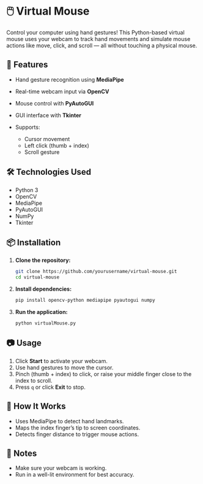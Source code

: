 # 🖱️ Virtual Mouse

Control your computer using hand gestures! This Python-based virtual mouse uses your webcam to track hand movements and simulate mouse actions like move, click, and scroll — all without touching a physical mouse.

## 🚀 Features

* Hand gesture recognition using **MediaPipe**
* Real-time webcam input via **OpenCV**
* Mouse control with **PyAutoGUI**
* GUI interface with **Tkinter**
* Supports:

  * Cursor movement
  * Left click (thumb + index)
  * Scroll gesture

## 🛠️ Technologies Used

* Python 3
* OpenCV
* MediaPipe
* PyAutoGUI
* NumPy
* Tkinter

## 📦 Installation

1. **Clone the repository:**

   ```bash
   git clone https://github.com/yourusername/virtual-mouse.git
   cd virtual-mouse
   ```

2. **Install dependencies:**

   ```bash
   pip install opencv-python mediapipe pyautogui numpy
   ```

3. **Run the application:**

   ```bash
   python virtualMouse.py
   ```

## 📷 Usage

1. Click **Start** to activate your webcam.
2. Use hand gestures to move the cursor.
3. Pinch (thumb + index) to click, or raise your middle finger close to the index to scroll.
4. Press `q` or click **Exit** to stop.

## 🧠 How It Works

* Uses MediaPipe to detect hand landmarks.
* Maps the index finger’s tip to screen coordinates.
* Detects finger distance to trigger mouse actions.

## 📌 Notes

* Make sure your webcam is working.
* Run in a well-lit environment for best accuracy.
